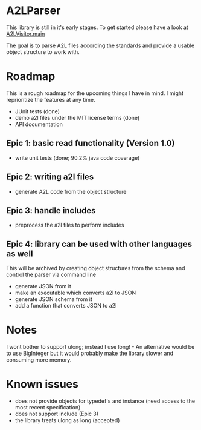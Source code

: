 # A2LParser

This library is still in it's early stages.
To get started please have a look at [A2LVisitor.main](https://github.com/Luncher91/A2LParser/blob/master/src/main/java/net/alenzen/a2l/A2LVisitor.java)

The goal is to parse A2L files according the standards and provide a usable object structure to work with.

# Roadmap

This is a rough roadmap for the upcoming things I have in mind. I might reprioritize the features at any time.

* JUnit tests (done)
* demo a2l files under the MIT license terms (done)
* API documentation

## Epic 1: basic read functionality (Version 1.0)
* write unit tests (done; 90.2% java code coverage)

## Epic 2: writing a2l files
* generate A2L code from the object structure

## Epic 3: handle includes
* preprocess the a2l files to perform includes

## Epic 4: library can be used with other languages as well 
This will be archived by creating object structures from the schema and control the parser via command line
* generate JSON from it
* make an executable which converts a2l to JSON
* generate JSON schema from it
* add a function that converts JSON to a2l

# Notes
I wont bother to support ulong; instead I use long! - An alternative would be to use BigInteger but it would probably make the library slower and consuming more memory.

# Known issues
* does not provide objects for typedef's and instance (need access to the most recent specification)
* does not support include (Epic 3)
* the library treats ulong as long (accepted)
